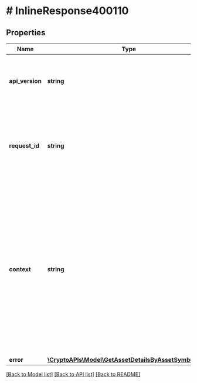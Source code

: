 # # InlineResponse400110

## Properties

Name | Type | Description | Notes
------------ | ------------- | ------------- | -------------
**api_version** | **string** | Specifies the version of the API that incorporates this endpoint. |
**request_id** | **string** | Defines the ID of the request. The &#x60;requestId&#x60; is generated by Crypto APIs and it&#39;s unique for every request. |
**context** | **string** | In batch situations the user can use the context to correlate responses with requests. This property is present regardless of whether the response was successful or returned as an error. &#x60;context&#x60; is specified by the user. | [optional]
**error** | [**\CryptoAPIs\Model\GetAssetDetailsByAssetSymbolE400**](GetAssetDetailsByAssetSymbolE400.md) |  |

[[Back to Model list]](../../README.md#models) [[Back to API list]](../../README.md#endpoints) [[Back to README]](../../README.md)

